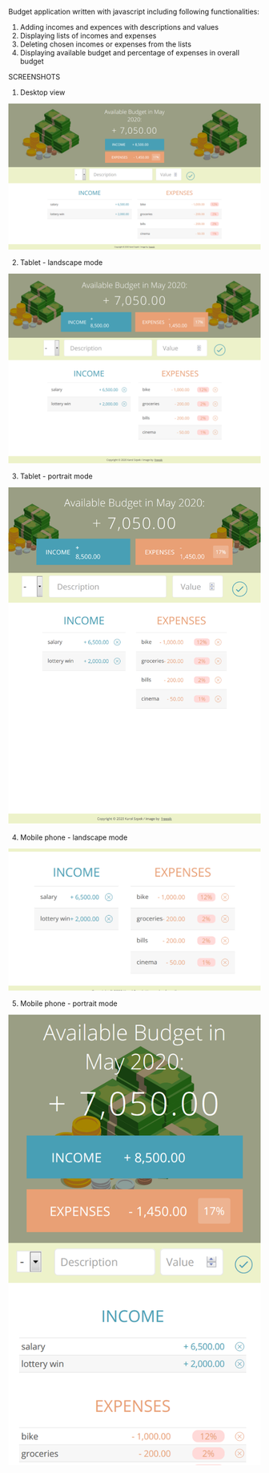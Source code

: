 Budget application written with javascript including following functionalities:

1. Adding incomes and expences with descriptions and values
2. Displaying lists of incomes and expenses 
3. Deleting chosen incomes or expenses from the lists
4. Displaying available budget and percentage of expenses in overall budget

SCREENSHOTS

1. Desktop view
<img src="screenshots/desktop.png">

2. Tablet - landscape mode
<img src="screenshots/tablet-landscape.png">

3. Tablet - portrait mode
<img src="screenshots/tablet-portrait.png">

4. Mobile phone - landscape mode
<img src="screenshots/phone-landscape.png">

5. Mobile phone - portrait mode
<img src="screenshots/phone-portrait.png">